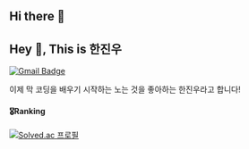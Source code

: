 ## Hi there 👋
## Hey 👋, This is 한진우
[![Gmail Badge](https://img.shields.io/badge/-hjuohj@gmail.com-c14438?style=flat&logo=Gmail&logoColor=white&link=mailto:hjuohj@gmail.com)](mailto:hjuohj@gmail.com) 
<p align='left'>이제 막 코딩을 배우기 시작하는 노는 것을 좋아하는 한진우라고 합니다!</p>

#### 🎖️Ranking
[![Solved.ac
프로필](http://mazassumnida.wtf/api/v2/generate_badge?boj=hjuohj1022)](https://solved.ac/hjuohj1022)

<!--
**hjuohj1022/hjuohj1022** is a ✨ _special_ ✨ repository because its `README.md` (this file) appears on your GitHub profile.

Here are some ideas to get you started:

- 🔭 I’m currently working on ...
- 🌱 I’m currently learning ...
- 👯 I’m looking to collaborate on ...
- 🤔 I’m looking for help with ...
- 💬 Ask me about ...
- 📫 How to reach me: ...
- 😄 Pronouns: ...
- ⚡ Fun fact: ...
-->
